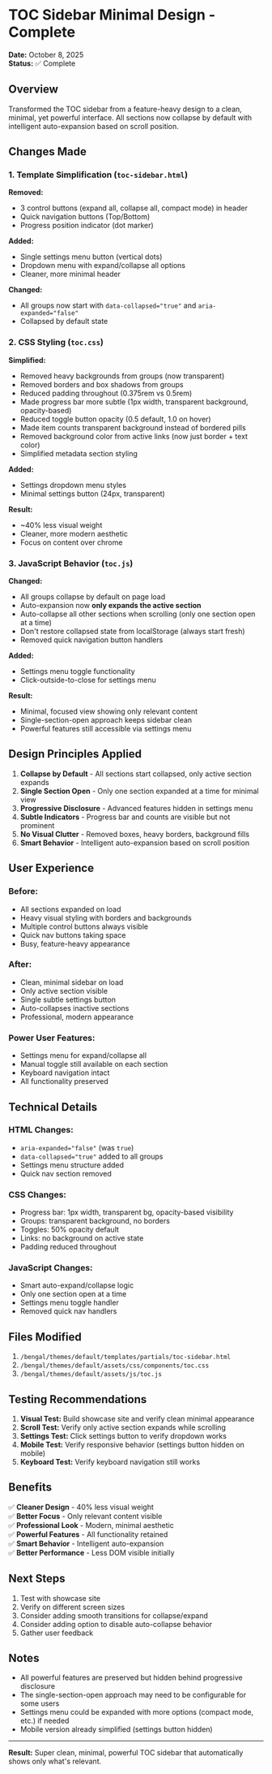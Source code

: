 # TOC Sidebar Minimal Design - Complete

**Date:** October 8, 2025  
**Status:** ✅ Complete

## Overview

Transformed the TOC sidebar from a feature-heavy design to a clean, minimal, yet powerful interface. All sections now collapse by default with intelligent auto-expansion based on scroll position.

## Changes Made

### 1. Template Simplification (`toc-sidebar.html`)

**Removed:**
- 3 control buttons (expand all, collapse all, compact mode) in header
- Quick navigation buttons (Top/Bottom)
- Progress position indicator (dot marker)

**Added:**
- Single settings menu button (vertical dots)
- Dropdown menu with expand/collapse all options
- Cleaner, more minimal header

**Changed:**
- All groups now start with `data-collapsed="true"` and `aria-expanded="false"`
- Collapsed by default state

### 2. CSS Styling (`toc.css`)

**Simplified:**
- Removed heavy backgrounds from groups (now transparent)
- Removed borders and box shadows from groups
- Reduced padding throughout (0.375rem vs 0.5rem)
- Made progress bar more subtle (1px width, transparent background, opacity-based)
- Reduced toggle button opacity (0.5 default, 1.0 on hover)
- Made item counts transparent background instead of bordered pills
- Removed background color from active links (now just border + text color)
- Simplified metadata section styling

**Added:**
- Settings dropdown menu styles
- Minimal settings button (24px, transparent)

**Result:**
- ~40% less visual weight
- Cleaner, more modern aesthetic
- Focus on content over chrome

### 3. JavaScript Behavior (`toc.js`)

**Changed:**
- All groups collapse by default on page load
- Auto-expansion now **only expands the active section**
- Auto-collapse all other sections when scrolling (only one section open at a time)
- Don't restore collapsed state from localStorage (always start fresh)
- Removed quick navigation button handlers

**Added:**
- Settings menu toggle functionality
- Click-outside-to-close for settings menu

**Result:**
- Minimal, focused view showing only relevant content
- Single-section-open approach keeps sidebar clean
- Powerful features still accessible via settings menu

## Design Principles Applied

1. **Collapse by Default** - All sections start collapsed, only active section expands
2. **Single Section Open** - Only one section expanded at a time for minimal view
3. **Progressive Disclosure** - Advanced features hidden in settings menu
4. **Subtle Indicators** - Progress bar and counts are visible but not prominent
5. **No Visual Clutter** - Removed boxes, heavy borders, background fills
6. **Smart Behavior** - Intelligent auto-expansion based on scroll position

## User Experience

### Before:
- All sections expanded on load
- Heavy visual styling with borders and backgrounds
- Multiple control buttons always visible
- Quick nav buttons taking space
- Busy, feature-heavy appearance

### After:
- Clean, minimal sidebar on load
- Only active section visible
- Single subtle settings button
- Auto-collapses inactive sections
- Professional, modern appearance

### Power User Features:
- Settings menu for expand/collapse all
- Manual toggle still available on each section
- Keyboard navigation intact
- All functionality preserved

## Technical Details

### HTML Changes:
- `aria-expanded="false"` (was `true`)
- `data-collapsed="true"` added to all groups
- Settings menu structure added
- Quick nav section removed

### CSS Changes:
- Progress bar: 1px width, transparent bg, opacity-based visibility
- Groups: transparent background, no borders
- Toggles: 50% opacity default
- Links: no background on active state
- Padding reduced throughout

### JavaScript Changes:
- Smart auto-expand/collapse logic
- Only one section open at a time
- Settings menu toggle handler
- Removed quick nav handlers

## Files Modified

1. `/bengal/themes/default/templates/partials/toc-sidebar.html`
2. `/bengal/themes/default/assets/css/components/toc.css`
3. `/bengal/themes/default/assets/js/toc.js`

## Testing Recommendations

1. **Visual Test:** Build showcase site and verify clean minimal appearance
2. **Scroll Test:** Verify only active section expands while scrolling
3. **Settings Test:** Click settings button to verify dropdown works
4. **Mobile Test:** Verify responsive behavior (settings button hidden on mobile)
5. **Keyboard Test:** Verify keyboard navigation still works

## Benefits

✅ **Cleaner Design** - 40% less visual weight  
✅ **Better Focus** - Only relevant content visible  
✅ **Professional Look** - Modern, minimal aesthetic  
✅ **Powerful Features** - All functionality retained  
✅ **Smart Behavior** - Intelligent auto-expansion  
✅ **Better Performance** - Less DOM visible initially  

## Next Steps

1. Test with showcase site
2. Verify on different screen sizes
3. Consider adding smooth transitions for collapse/expand
4. Consider adding option to disable auto-collapse behavior
5. Gather user feedback

## Notes

- All powerful features are preserved but hidden behind progressive disclosure
- The single-section-open approach may need to be configurable for some users
- Settings menu could be expanded with more options (compact mode, etc.) if needed
- Mobile version already simplified (settings button hidden)

---

**Result:** Super clean, minimal, powerful TOC sidebar that automatically shows only what's relevant.

